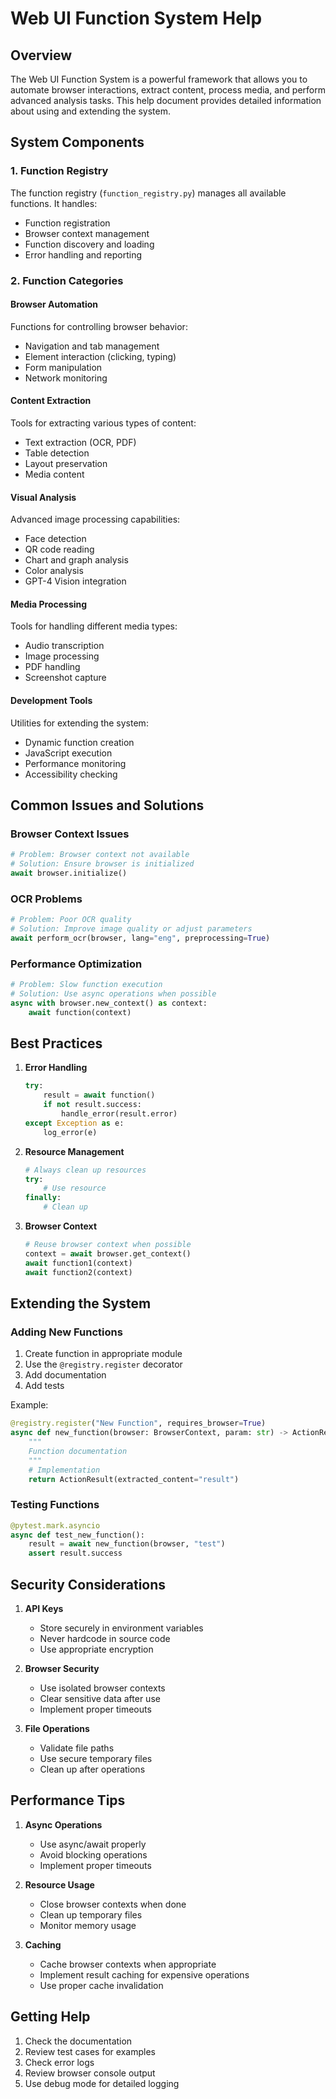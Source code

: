# Web UI Function System Help

## Overview
The Web UI Function System is a powerful framework that allows you to automate browser interactions, extract content, process media, and perform advanced analysis tasks. This help document provides detailed information about using and extending the system.

## System Components

### 1. Function Registry
The function registry (`function_registry.py`) manages all available functions. It handles:
- Function registration
- Browser context management
- Function discovery and loading
- Error handling and reporting

### 2. Function Categories

#### Browser Automation
Functions for controlling browser behavior:
- Navigation and tab management
- Element interaction (clicking, typing)
- Form manipulation
- Network monitoring

#### Content Extraction
Tools for extracting various types of content:
- Text extraction (OCR, PDF)
- Table detection
- Layout preservation
- Media content

#### Visual Analysis
Advanced image processing capabilities:
- Face detection
- QR code reading
- Chart and graph analysis
- Color analysis
- GPT-4 Vision integration

#### Media Processing
Tools for handling different media types:
- Audio transcription
- Image processing
- PDF handling
- Screenshot capture

#### Development Tools
Utilities for extending the system:
- Dynamic function creation
- JavaScript execution
- Performance monitoring
- Accessibility checking

## Common Issues and Solutions

### Browser Context Issues
```python
# Problem: Browser context not available
# Solution: Ensure browser is initialized
await browser.initialize()
```

### OCR Problems
```python
# Problem: Poor OCR quality
# Solution: Improve image quality or adjust parameters
await perform_ocr(browser, lang="eng", preprocessing=True)
```

### Performance Optimization
```python
# Problem: Slow function execution
# Solution: Use async operations when possible
async with browser.new_context() as context:
    await function(context)
```

## Best Practices

1. **Error Handling**
   ```python
   try:
       result = await function()
       if not result.success:
           handle_error(result.error)
   except Exception as e:
       log_error(e)
   ```

2. **Resource Management**
   ```python
   # Always clean up resources
   try:
       # Use resource
   finally:
       # Clean up
   ```

3. **Browser Context**
   ```python
   # Reuse browser context when possible
   context = await browser.get_context()
   await function1(context)
   await function2(context)
   ```

## Extending the System

### Adding New Functions
1. Create function in appropriate module
2. Use the `@registry.register` decorator
3. Add documentation
4. Add tests

Example:
```python
@registry.register("New Function", requires_browser=True)
async def new_function(browser: BrowserContext, param: str) -> ActionResult:
    """
    Function documentation
    """
    # Implementation
    return ActionResult(extracted_content="result")
```

### Testing Functions
```python
@pytest.mark.asyncio
async def test_new_function():
    result = await new_function(browser, "test")
    assert result.success
```

## Security Considerations

1. **API Keys**
   - Store securely in environment variables
   - Never hardcode in source code
   - Use appropriate encryption

2. **Browser Security**
   - Use isolated browser contexts
   - Clear sensitive data after use
   - Implement proper timeouts

3. **File Operations**
   - Validate file paths
   - Use secure temporary files
   - Clean up after operations

## Performance Tips

1. **Async Operations**
   - Use async/await properly
   - Avoid blocking operations
   - Implement proper timeouts

2. **Resource Usage**
   - Close browser contexts when done
   - Clean up temporary files
   - Monitor memory usage

3. **Caching**
   - Cache browser contexts when appropriate
   - Implement result caching for expensive operations
   - Use proper cache invalidation

## Getting Help

1. Check the documentation
2. Review test cases for examples
3. Check error logs
4. Review browser console output
5. Use debug mode for detailed logging
